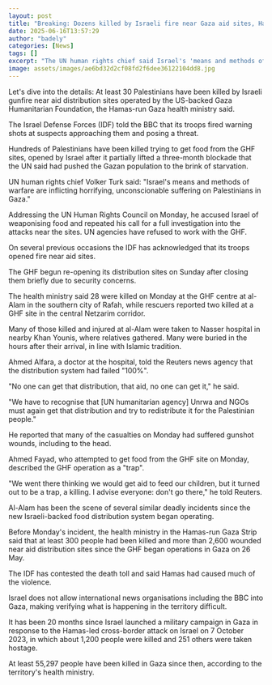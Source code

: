 ```yaml
---
layout: post
title: "Breaking: Dozens killed by Israeli fire near Gaza aid sites, Hamas-run ministry says"
date: 2025-06-16T13:57:29
author: "badely"
categories: [News]
tags: []
excerpt: "The UN human rights chief said Israel's 'means and methods of warfare' were inflicting 'horrifying, unconscionable suffering'."
image: assets/images/ae6bd32d2cf08fd2f6dee36122104dd8.jpg
---
```


Let's dive into the details: At least 30 Palestinians have been killed by Israeli gunfire near aid distribution sites operated by the US-backed Gaza Humanitarian Foundation, the Hamas-run Gaza health ministry said.

The Israel Defense Forces (IDF) told the BBC that its troops fired warning shots at suspects approaching them and posing a threat.

Hundreds of Palestinians have been killed trying to get food from the GHF sites, opened by Israel after it partially lifted a three-month blockade that the UN said had pushed the Gazan population to the brink of starvation.

UN human rights chief Volker Turk said: "Israel's means and methods of warfare are inflicting horrifying, unconscionable suffering on Palestinians in Gaza."

Addressing the UN Human Rights Council on Monday, he accused Israel of weaponising food and repeated his call for a full investigation into the attacks near the sites. UN agencies have refused to work with the GHF.

On several previous occasions the IDF has acknowledged that its troops opened fire near aid sites.

The GHF begun re-opening its distribution sites on Sunday after closing them briefly due to security concerns.

The health ministry said 28 were killed on Monday at the GHF centre at al-Alam in the southern city of Rafah, while rescuers reported two killed at a GHF site in the central Netzarim corridor.

Many of those killed and injured at al-Alam were taken to Nasser hospital in nearby Khan Younis, where relatives gathered. Many were buried in the hours after their arrival, in line with Islamic tradition.

Ahmed Alfara, a doctor at the hospital, told the Reuters news agency that the distribution system had failed "100%".

"No one can get that distribution, that aid, no one can get it," he said. 

"We have to recognise that [UN humanitarian agency] Unrwa and NGOs must again get that distribution and try to redistribute it for the Palestinian people."

He reported that many of the casualties on Monday had suffered gunshot wounds, including to the head.

Ahmed Fayad, who attempted to get food from the GHF site on Monday, described the GHF operation as a "trap". 

"We went there thinking we would get aid to feed our children, but it turned out to be a trap, a killing. I advise everyone: don't go there," he told Reuters.

Al-Alam has been the scene of several similar deadly incidents since the new Israeli-backed food distribution system began operating.

Before Monday's incident, the health ministry in the Hamas-run Gaza Strip said that at least 300 people had been killed and more than 2,600 wounded near aid distribution sites since the GHF began operations in Gaza on 26 May.

The IDF has contested the death toll and said Hamas had caused much of the violence.

Israel does not allow international news organisations including the BBC into Gaza, making verifying what is happening in the territory difficult.

It has been 20 months since Israel launched a military campaign in Gaza in response to the Hamas-led cross-border attack on Israel on 7 October 2023, in which about 1,200 people were killed and 251 others were taken hostage.

At least 55,297 people have been killed in Gaza since then, according to the territory's health ministry.

